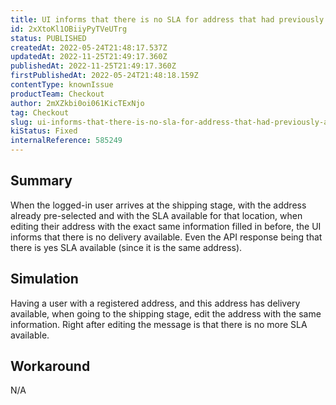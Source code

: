 ```yaml
---
title: UI informs that there is no SLA for address that had previously available SLA
id: 2xXtoKl1OBiiyPyTVeUTrg
status: PUBLISHED
createdAt: 2022-05-24T21:48:17.537Z
updatedAt: 2022-11-25T21:49:17.360Z
publishedAt: 2022-11-25T21:49:17.360Z
firstPublishedAt: 2022-05-24T21:48:18.159Z
contentType: knownIssue
productTeam: Checkout
author: 2mXZkbi0oi061KicTExNjo
tag: Checkout
slug: ui-informs-that-there-is-no-sla-for-address-that-had-previously-available-sla
kiStatus: Fixed
internalReference: 585249
---
```


## Summary


When the logged-in user arrives at the shipping stage, with the address already pre-selected and with the SLA available for that location, when editing their address with the exact same information filled in before, the UI informs that there is no delivery available. Even the API response being that there is yes SLA available (since it is the same address).



## Simulation


Having a user with a registered address, and this address has delivery available, when going to the shipping stage, edit the address with the same information. Right after editing the message is that there is no more SLA available.




## Workaround


N/A

